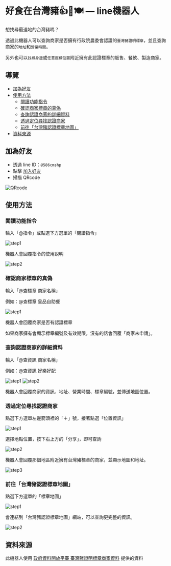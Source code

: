 # 好食在台灣豬👍🐖🍽 — line機器人
想找尋最道地的台灣豬嗎？

透過此機器人可以查詢商家是否擁有行政院農委會認證的`臺灣豬證明標章`，並且查詢商家的`地址`和`營業時間`。

另外也可以`找尋身邊`或`任意座標位置`附近擁有此認證標章的販售、餐飲、製造商家。


## 導覽
* [加為好友](#addFriend)
* [使用方法](#directions)
  - [閱讀功能指令](#read)
  - [確認商家標章的真偽](#check)
  - [查詢認證商家的詳細資料](#info)
  - [透過定位尋找認證商家](#map)
  - [前往「台灣豬認證標章地圖」](#link)
* [資料來源](#dataSource)

## <a name="addFriend"></a>加為好友
* 透過 line ID：`@586cmshp`
* 點擊 [加入好友](https://line.me/R/ti/p/%40586cmshp)
* 掃描 QRcode

![QRcode](https://qr-official.line.me/sid/L/586cmshp.png)

## <a name="directions"></a>使用方法
### <a name="read"></a>閱讀功能指令

輸入「@指令」或點選下方選單的「閱讀指令」

![step1](./images/Screenshot_20211226-163531.png)

機器人會回覆指令的使用說明

![step2](./images/Screenshot_20211226-163611.png)

### <a name="check"></a>確認商家標章的真偽
輸入「@查標章 商家名稱」

例如：@查標章 皇品自助餐

![step1](./images/Screenshot_20211226-165806.png)

機器人會回覆商家是否有認證標章

如果商家擁有會顯示標章編號及有效期限，沒有的話會回覆「商家未申請」。

### <a name="info"></a>查詢認證商家的詳細資料
輸入「@查資訊 商家名稱」

例如：@查資訊 好樂好配

![step1](./images/Screenshot_20211226-170515.png)
![step2](./images/Screenshot_20211226-170541.png)

機器人會回覆商家的資訊、地址、營業時間、標章編號，並傳送地圖位置。

### <a name="map"></a>透過定位尋找認證商家
點選下方選單左邊箭頭裡的「＋」號，接著點選「位置資訊」

![step1](./images/Screenshot_20211226-170628.png)

選擇地點位置，按下右上方的「分享」，即可查詢

![step2](./images/Screenshot_20211226-170704.png)

機器人會回覆那個地區附近擁有台灣豬標章的商家，並顯示地圖和地址。

![step3](./images/Screenshot_20211226-170720.png)

### <a name="link"></a>前往「台灣豬認證標章地圖」
點選下方選單的「標章地圖」

![step1](./images/Screenshot_20211226-170800.png)

會連結到「台灣豬認證標章地圖」網站，可以查詢更完整的資訊。

![step2](./images/Screenshot_20211226-170813.png)

## <a name="dataSource"></a>資料來源
此機器人使用 [政府資料開放平臺 臺灣豬證明標章商家資料](https://data.gov.tw/dataset/136370) 提供的資料




